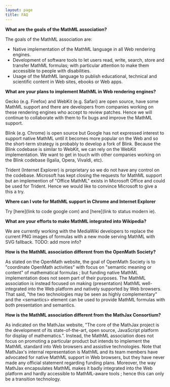 ```yaml
---
layout: page
title: FAQ
---
```


**What are the goals of the MathML association?**

The goals of the MathML association are:

* Native implementation of the MathML language in all Web rendering engines.
* Development of software tools to let users read, write, search, store and
  transfer MathML formulas; with particular attention to make them accessible
  to people with disabilities.
* Usage of the MathML language to publish educational, technical and scientific
  content in Web sites, ebooks or Web apps.

**What are your plans to implement MathML in Web rendering engines?**

Gecko (e.g. Firefox) and WebKit (e.g. Safari) are open source, have some MathML
support and there are developers from companies working on these rendering
engines who accept to review patches. Hence we will continue to collaborate
with them to fix bugs and improve the MathML support.

Blink (e.g. Chrome) is open source but Google has not expressed interest
to support native MathML until it becomes more popular on the Web and so the
short-term strategy is probably to develop a fork of Blink. Because the Blink
codebase is similar to WebKit, we can rely on the WebKit implementation. We
want to get in touch with other companies working on the Blink codebase
(Igalia, Opera, Vivaldi, etc).

Trident (Internet Explorer) is proprietary so we do not have any control on
the codebase. Microsoft has kept closing the requests for MathML support but
an implemention of "Office MathML" exists in Microsoft Office and could be
used for Trident. Hence we would like to convince Microsoft to give a this a
try.

**Where can I vote for MathML support in Chrome and Internet Explorer**

Try [here](link to code google com) and [here](link to status modern ie).

**What are your efforts to make MathML integrated into Wikipedia?**

We are currently working with the MediaWiki developers to replace the current
PNG images of formulas with a new mode serving MathML with SVG fallback.
TODO: add more info?

**How is the MathML association different from the OpenMath Society?**

As stated on the OpenMath website, the goal of OpenMath Society is to
"coordinate OpenMath activities" with focus on "semantic meaning or content" of
mathematical formulas ; but funding native MathML implementation does not seem
part of their purposes. The MathML association is instead focused on making
(presentation) MathML well-integrated into the Web platform and natively
supported by Web browsers. That said,
"the two technologies may be seen as highly complementary" and the
&lt;semantics&gt; element can be used to provide MathML formulas with both
presentation and semantics.

**How is the MathML association different from the MathJax Consortium?**

As indicated on the MathJax website, "The core of the MathJax project is the
development of its state-of-the-art, open source, JavaScript platform for
display of mathematics.". Instead, the MathML association does not focus
on promoting a particular product but intends to implement the MathML standard
into Web browsers and assistive technologies. Note that MathJax's internal
representation is MathML and its team members have advocated for native MathML
support in Web browsers, but they have never made any official statement
regarding funding plans. Moreover, the way MathJax encapsulates MathML makes it
badly integrated into the Web platform and hardly accessible to MathML-aware
tools ; hence this can only be a transition technology.
